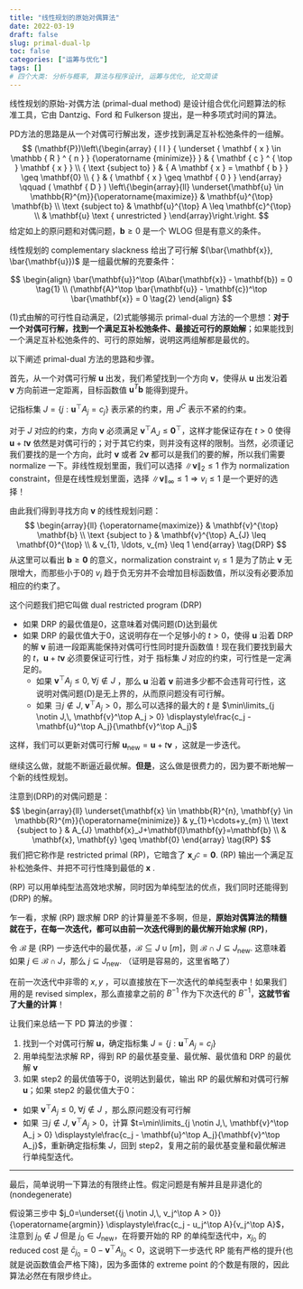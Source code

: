 ```yaml
---
title: "线性规划的原始对偶算法"
date: 2022-03-19
draft: false
slug: primal-dual-lp
toc: false
categories: ["运筹与优化"]
tags: []
# 四个大类: 分析与概率, 算法与程序设计, 运筹与优化, 论文简读
---
```



线性规划的原始-对偶方法 (primal-dual method) 是设计组合优化问题算法的标准工具，它由 Dantzig、Ford 和 Fulkerson 提出，是一种多项式时间的算法。

PD方法的思路是从一个对偶可行解出发，逐步找到满足互补松弛条件的一组解。
$$
(\mathbf{P})\left\{\begin{array} { l l } 
{ \underset { \mathbf { x } \in \mathbb { R } ^ { n } } {\operatorname {minimize}} } & { \mathbf { c } ^ { \top } \mathbf { x } } \\
{ \text {subject to} } & { A \mathbf { x } = \mathbf { b } } \geq \mathbf{0} \\
{ } & { \mathbf { x } \geq \mathbf { 0 } }
\end{array} \qquad ( \mathbf { D } ) \left\{\begin{array}{ll}
\underset{\mathbf{u} \in \mathbb{R}^{m}}{\operatorname{maximize}} & \mathbf{u}^{\top} \mathbf{b} \\
\text {subject to} & \mathbf{u}^{\top} A \leq \mathbf{c}^{\top} \\
& \mathbf{u} \text { unrestricted }
\end{array}\right.\right.
$$
给定如上的原问题和对偶问题，$\mathbf{b} \geq 0$ 是一个 WLOG 但是有意义的条件。

线性规划的 complementary slackness 给出了可行解 $(\bar{\mathbf{x}}, \bar{\mathbf{u}})$ 是一组最优解的充要条件：

$$
\begin{align}
\bar{\mathbf{u}}^\top (A\bar{\mathbf{x}} - \mathbf{b}) = 0  \tag{1} \\
(\mathbf{A}^\top \bar{\mathbf{u}} - \mathbf{c})^\top \bar{\mathbf{x}} = 0 \tag{2}
\end{align}
$$

(1)式由解的可行性自动满足，(2)式能够揭示 primal-dual 方法的一个思想：**对于一个对偶可行解，找到一个满足互补松弛条件、最接近可行的原始解**；如果能找到一个满足互补松弛条件的、可行的原始解，说明这两组解都是最优的。

以下阐述 primal-dual 方法的思路和步骤。

首先，从一个对偶可行解 $\mathbf{u}$ 出发，我们希望找到一个方向 $\mathbf{v}$，使得从 $\mathbf{u}$ 出发沿着 $\mathbf{v}$ 方向前进一定距离，目标函数值 $\mathbf{u}^T \mathbf{b}$ 能得到提升。

记指标集 $J = \{j : \mathbf{u}^\top A_j = c_j\}$ 表示紧的约束，用 $J^C$ 表示不紧的约束。

对于 $J$ 对应的约束，方向 $\mathbf{v}$ 必须满足 $\mathbf{v}^\top A_J \leq \mathbf{0}^\top$，这样才能保证存在 $t > 0$ 使得 $\mathbf{u} + t \mathbf{v}$ 依然是对偶可行的；对于其它约束，则并没有这样的限制。当然，必须谨记我们要找的是一个方向，此时 $\mathbf{v}$ 或者 $2 \mathbf{v}$ 都可以是我们的要的解，所以我们需要 normalize 一下。非线性规划里面，我们可以选择 $\| \mathbf{v} \|_2 \leq 1$ 作为 normalization constraint，但是在线性规划里面，选择 $\| \mathbf{v} \|_\infty \leq 1 \Rightarrow v_i \leq 1$ 是一个更好的选择！

由此我们得到寻找方向 $\mathbf{v}$ 的线性规划问题：
$$
\begin{array}{ll}
{\operatorname{maximize}} & \mathbf{v}^{\top} \mathbf{b} \\
\text {subject to } & \mathbf{v}^{\top} A_{J} \leq \mathbf{0}^{\top} \\
& v_{1}, \ldots, v_{m} \leq 1
\end{array} \tag{DRP}
$$
从这里可以看出 $\mathbf{b} \geq \mathbf{0}$ 的意义，normalization constraint $v_i \leq 1$ 是为了防止 $\mathbf{v}$ 无限增大，而那些小于0的 $v_i$ 趋于负无穷并不会增加目标函数值，所以没有必要添加相应的约束了。

这个问题我们把它叫做 dual restricted program (DRP)

+ 如果 DRP 的最优值是0，这意味着对偶问题(D)达到最优
+ 如果 DRP 的最优值大于0，这说明存在一个足够小的 $t>0$，使得 $\mathbf{u}$ 沿着 DRP 的解 $\mathbf{v}$ 前进一段距离能保持对偶可行性同时提升函数值！现在我们要找到最大的 $t$，$\mathbf{u} + t \mathbf{v}$ 必须要保证可行性，对于 指标集 $J$ 对应的约束，可行性是一定满足的。
  + 如果 $\mathbf{v}^\top A_j \leq 0 , \; \forall j \notin J$ ，那么 $\mathbf{u}$ 沿着 $\mathbf{v}$ 前进多少都不会违背可行性，这说明对偶问题(D)是无上界的，从而原问题没有可行解。
  + 如果 $\exists j \notin J, \;\mathbf{v}^\top A_j > 0$，那么可以选择的最大的 $t$ 是 $\min\limits_{j \notin J,\, \mathbf{v}^\top A_j > 0} \displaystyle\frac{c_j - \mathbf{u}^\top A_j}{\mathbf{v}^\top A_j}$



这样，我们可以更新对偶可行解 $\mathbf{u}_{\text{new}} = \mathbf{u} + t \mathbf{v}$ ，这就是一步迭代。

继续这么做，就能不断逼近最优解。**但是**，这么做是很费力的，因为要不断地解一个新的线性规划。

注意到(DRP)的对偶问题是：
$$
\begin{array}{ll}
\underset{\mathbf{x} \in \mathbb{R}^{n}, \mathbf{y} \in \mathbb{R}^{m}}{\operatorname{minimize}} & y_{1}+\cdots+y_{m} \\
\text {subject to } & A_{J} \mathbf{x}_J+\mathbf{I}\mathbf{y}=\mathbf{b} \\
& \mathbf{x}, \mathbf{y} \geq \mathbf{0}
\end{array} \tag{RP}
$$
我们把它称作是 restricted primal (RP)，它暗含了 $\mathbf{x}_{J^C} = \mathbf{0}$. (RP) 输出一个满足互补松弛条件、并把不可行性降到最低的 $\mathbf{x}$ .

(RP) 可以用单纯型法高效地求解，同时因为单纯型法的优点，我们同时还能得到 (DRP) 的解。

乍一看，求解 (RP) 跟求解 DRP 的计算量差不多啊，但是，**原始对偶算法的精髓就在于，在每一次迭代，都可以由前一次迭代得到的最优解开始求解 (RP)**，

令 $\mathcal{B}$ 是 (RP) 一步迭代中的最优基，$\mathcal{B}\subseteq J \cup [m]$，则 $\mathcal{B}\cap J \subseteq J_{\text{new}}$. 这意味着如果 $j \in \mathcal{B} \cap J$，那么 $j \subseteq J_{\text{new}}$. （证明是容易的，这里省略了）

在前一次迭代中非零的 $x, y$ ，可以直接放在下一次迭代的单纯型表中！如果我们用的是 revised simplex，那么直接拿之前的 $B^{-1}$ 作为下次迭代的 $B^{-1}$，**这就节省了大量的计算**！

让我们来总结一下 PD 算法的步骤：

1. 找到一个对偶可行解 $\mathbf{u}$，确定指标集 $J = \{j : \mathbf{u}^\top A_j = c_j\}$
2. 用单纯型法求解 RP，得到 RP 的最优基变量、最优解、最优值和 DRP 的最优解 $\mathbf{v}$
3. 如果 step2 的最优值等于0，说明达到最优，输出 RP 的最优解和对偶可行解 $\mathbf{u}$；如果 step2 的最优值大于0：
  + 如果 $\mathbf{v}^\top A_j \leq 0 , \; \forall j \notin J$ ，那么原问题没有可行解
  + 如果 $\exists j \notin J, \;\mathbf{v}^\top A_j > 0$，计算 $t=\min\limits_{j \notin J,\, \mathbf{v}^\top A_j > 0} \displaystyle\frac{c_j - \mathbf{u}^\top A_j}{\mathbf{v}^\top A_j}$，重新确定指标集 $J$，回到 step2，复用之前的最优基变量和最优解进行单纯型迭代。

---

最后，简单说明一下算法的有限终止性。假定问题是有解并且是非退化的 (nondegenerate)

假设第三步中 $j_0=\underset{{j \notin J,\, v_j^\top A > 0}}{\operatorname{argmin}}  \displaystyle\frac{c_j - u_j^\top A}{v_j^\top A}$，注意到 $j_0 \notin J$ 但是 $j_0 \in J_{\text{new}}$，在将要开始的 RP 的单纯型迭代中，$x_{j_0}$ 的 reduced cost 是 $\bar{c}_{j_0} = 0 - \mathbf{v}^\top A_{j_0} < 0$，这说明下一步迭代 RP 能有严格的提升(也就是说函数值会严格下降)，因为多面体的 extreme point 的个数是有限的，因此算法必然在有限步终止。

